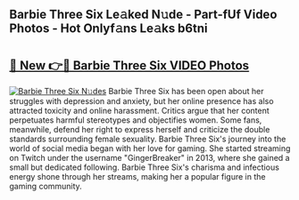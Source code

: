 ## Barbie Three Six Le𝚊ked N𝚞de - Part-fUf Video Photos - Hot Onlyf𝚊ns Le𝚊ks b6tni

# <h2><a href="http://ab22888.deff.icu/?id=Barbie+Three+Six">🔗 New 👉🔴 Barbie Three Six VIDEO Photos</a></h2>

[![Barbie Three Six N𝚞des](https://i.imgur.com/rIISA9y.gif)](http://ab22888.deff.icu/?id=Barbie+Three+Six)
Barbie Three Six has been open about her struggles with depression and anxiety, but her online presence has also attracted toxicity and online harassment. Critics argue that her content perpetuates harmful stereotypes and objectifies women. Some fans, meanwhile, defend her right to express herself and criticize the double standards surrounding female sexuality. Barbie Three Six's journey into the world of social media began with her love for gaming. She started streaming on Twitch under the username "GingerBreaker" in 2013, where she gained a small but dedicated following. Barbie Three Six's charisma and infectious energy shone through her streams, making her a popular figure in the gaming community.
